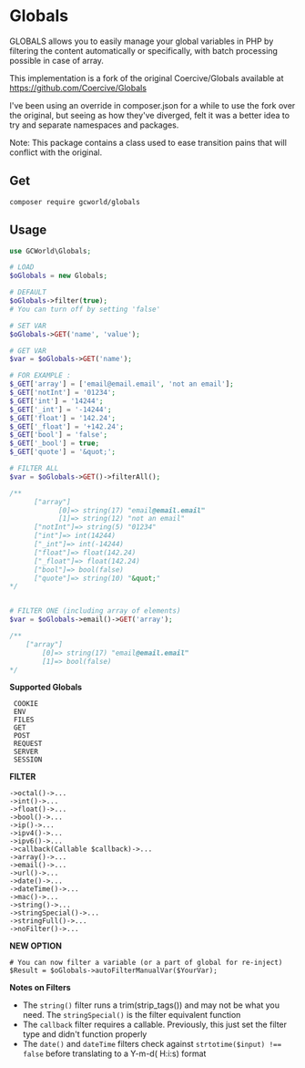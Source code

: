 Globals
========================

GLOBALS allows you to easily manage your global variables in PHP by filtering the content automatically or specifically, with batch processing possible in case of array.

This implementation is a fork of the original Coercive/Globals available at https://github.com/Coercive/Globals

I've been using an override in composer.json for a while to use the fork over the original, but seeing as how they've diverged, 
felt it was a better idea to try and separate namespaces and packages.

Note: This package contains a class used to ease transition pains that will conflict with the original.


Get
---
```
composer require gcworld/globals
```

Usage
-----

```php
use GCWorld\Globals;

# LOAD
$oGlobals = new Globals;

# DEFAULT
$oGlobals->filter(true);
# You can turn off by setting 'false'

# SET VAR
$oGlobals->GET('name', 'value');

# GET VAR
$var = $oGlobals->GET('name');

# FOR EXAMPLE :
$_GET['array'] = ['email@email.email', 'not an email'];
$_GET['notInt'] = '01234';
$_GET['int'] = '14244';
$_GET['_int'] = '-14244';
$_GET['float'] = '142.24';
$_GET['_float'] = '+142.24';
$_GET['bool'] = 'false';
$_GET['_bool'] = true;
$_GET['quote'] = '&quot;';

# FILTER ALL
$var = $oGlobals->GET()->filterAll();

/**
      ["array"]
            [0]=> string(17) "email@email.email"
            [1]=> string(12) "not an email"
      ["notInt"]=> string(5) "01234"
      ["int"]=> int(14244)
      ["_int"]=> int(-14244)
      ["float"]=> float(142.24)
      ["_float"]=> float(142.24)
      ["bool"]=> bool(false)
      ["quote"]=> string(10) "&quot;"
*/


# FILTER ONE (including array of elements)
$var = $oGlobals->email()->GET('array');

/**
    ["array"]
        [0]=> string(17) "email@email.email"
        [1]=> bool(false)
*/
```
**Supported Globals**
```
 COOKIE
 ENV
 FILES
 GET
 POST
 REQUEST
 SERVER
 SESSION
```

**FILTER**
```
->octal()->...
->int()->...
->float()->...
->bool()->...
->ip()->...
->ipv4()->...
->ipv6()->...
->callback(Callable $callback)->...
->array()->...
->email()->...
->url()->...
->date()->...
->dateTime()->...
->mac()->...
->string()->...
->stringSpecial()->...
->stringFull()->...
->noFilter()->...
```

**NEW OPTION**
```
# You can now filter a variable (or a part of global for re-inject)
$Result = $oGlobals->autoFilterManualVar($YourVar);
```

**Notes on Filters**
 - The ``string()`` filter runs a trim(strip_tags()) and may not be what you need.  The ``stringSpecial()`` is the filter equivalent function
 - The ``callback`` filter requires a callable. Previously, this just set the filter type and didn't function properly
 - The ``date()`` and ``dateTime`` filters check against ``strtotime($input) !== false`` before translating to a Y-m-d( H:i:s) format 
